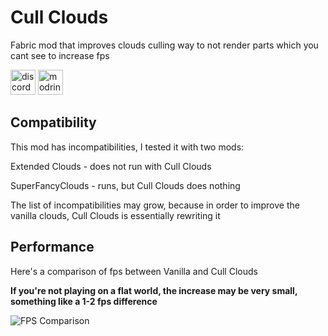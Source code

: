 # Cull Clouds

Fabric mod that improves clouds culling way to not render parts which you cant see to increase fps

<a href="https://discord.gg/k4jjzn5jwZ"><img alt="discord-singular" height="40" src="https://cdn.jsdelivr.net/npm/@intergrav/devins-badges@2/assets/compact/social/discord-singular_vector.svg"></a>
<a href="https://modrinth.com/mod/cullclouds"><img alt="modrinth" height="40" src="https://cdn.jsdelivr.net/npm/@intergrav/devins-badges@2/assets/compact/available/modrinth_vector.svg"></a>

## Compatibility

This mod has incompatibilities, I tested it with two mods:

Extended Clouds - does not run with Cull Clouds

SuperFancyClouds - runs, but Cull Clouds does nothing

The list of incompatibilities may grow, because in order to improve the vanilla clouds, Cull Clouds is essentially rewriting it

## Performance

Here's a comparison of fps between Vanilla and Cull Clouds

**If you're not playing on a flat world, the increase may be very small, something like a 1-2 fps difference**

![FPS Comparison](https://i.imgur.com/PQqef9f.png)
